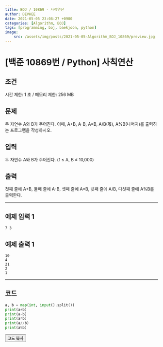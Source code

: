 ```yaml
---
title: BOJ / 10869 - 사칙연산
author: DEVHEE
date: 2021-05-05 23:08:27 +0900
categories: [Algorithm, BOJ]
tags: [programming, boj, baekjoon, python]
image:
    src: /assets/img/posts/2021-05-05-Algorithm_BOJ_10869/preview.jpg
---
```


# **[백준 10869번 / Python] 사칙연산**

## **조건**

시간 제한: 1 초 / 메모리 제한: 256 MB

## **문제**

두 자연수 A와 B가 주어진다. 이때, A+B, A-B, A*B, A/B(몫), A%B(나머지)를 출력하는 프로그램을 작성하시오. 

## **입력**

두 자연수 A와 B가 주어진다. (1 ≤ A, B ≤ 10,000)

## **출력**

첫째 줄에 A+B, 둘째 줄에 A-B, 셋째 줄에 A*B, 넷째 줄에 A/B, 다섯째 줄에 A%B를 출력한다.

---

## **예제 입력 1**

```
7 3
```

## **예제 출력 1**

```
10
4
21
2
1
```

---

## **코드**

```python
a, b = map(int, input().split())
print(a+b)
print(a-b)
print(a*b)
print(a//b)
print(a%b)
```

<div id="copycode" style="display: none;">
a, b = map(int, input().split())
print(a+b)
print(a-b)
print(a*b)
print(a//b)
print(a%b)
</div>

<button onclick="copycode(this.id)">코드 복사</button>